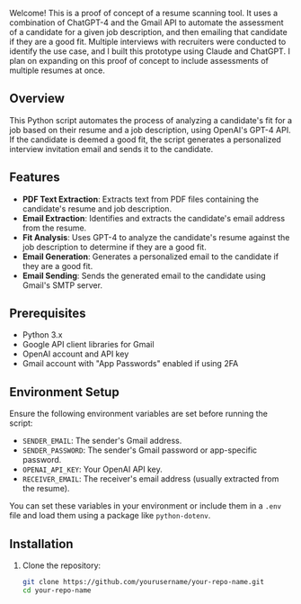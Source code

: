 Welcome! This is a proof of concept of a resume scanning tool. 
It uses a combination of ChatGPT-4 and the Gmail API to automate the assessment of a candidate for a given job description, and then emailing that candidate if they are a good fit.
Multiple interviews with recruiters were conducted to identify the use case, and I built this prototype using Claude and ChatGPT.
I plan on expanding on this proof of concept to include assessments of multiple resumes at once.

## Overview

This Python script automates the process of analyzing a candidate's fit for a job based on their resume and a job description, using OpenAI's GPT-4 API. If the candidate is deemed a good fit, the script generates a personalized interview invitation email and sends it to the candidate.

## Features

- **PDF Text Extraction**: Extracts text from PDF files containing the candidate's resume and job description.
- **Email Extraction**: Identifies and extracts the candidate's email address from the resume.
- **Fit Analysis**: Uses GPT-4 to analyze the candidate's resume against the job description to determine if they are a good fit.
- **Email Generation**: Generates a personalized email to the candidate if they are a good fit.
- **Email Sending**: Sends the generated email to the candidate using Gmail's SMTP server.

## Prerequisites

- Python 3.x
- Google API client libraries for Gmail
- OpenAI account and API key
- Gmail account with "App Passwords" enabled if using 2FA

## Environment Setup

Ensure the following environment variables are set before running the script:

- `SENDER_EMAIL`: The sender's Gmail address.
- `SENDER_PASSWORD`: The sender's Gmail password or app-specific password.
- `OPENAI_API_KEY`: Your OpenAI API key.
- `RECEIVER_EMAIL`: The receiver's email address (usually extracted from the resume).

You can set these variables in your environment or include them in a `.env` file and load them using a package like `python-dotenv`.

## Installation

1. Clone the repository:

   ```sh
   git clone https://github.com/yourusername/your-repo-name.git
   cd your-repo-name
